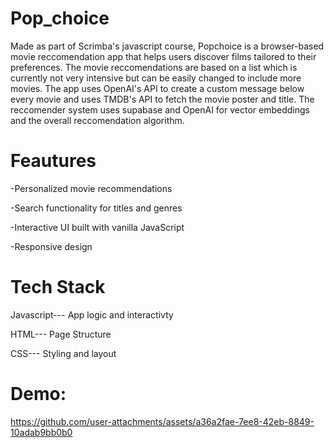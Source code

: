 ﻿# Pop_choice

Made as part of Scrimba's javascript course, Popchoice is a browser-based movie reccomendation app that helps users discover films tailored to their preferences. The movie reccomendations are based on a list which is currently not very intensive but can be easily changed to include more movies. The app uses OpenAI's API to create a custom message below every movie and uses TMDB's API to fetch the movie poster and title. The reccomender system uses supabase and OpenAI for vector embeddings and the overall reccomendation algorithm.

# Feautures

-Personalized movie recommendations

-Search functionality for titles and genres

-Interactive UI built with vanilla JavaScript

-Responsive design

# Tech Stack

Javascript--- App logic and interactivty

HTML--- Page Structure

CSS--- Styling and layout

# Demo:



https://github.com/user-attachments/assets/a36a2fae-7ee8-42eb-8849-10adab9bb0b0





